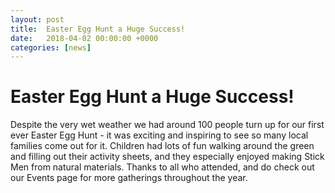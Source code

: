 ```yaml
---
layout: post
title:  Easter Egg Hunt a Huge Success!
date:   2018-04-02 00:00:00 +0000
categories: [news]
---
```

# Easter Egg Hunt a Huge Success!

Despite the very wet weather we had around 100 people turn up for our first ever Easter Egg Hunt - it was exciting and inspiring to see so many local families come out for it.
Children had lots of fun walking around the green and filling out their activity sheets, and they especially enjoyed making Stick Men from natural materials.
Thanks to all who attended, and do check out our Events page for more gatherings throughout the year. 
